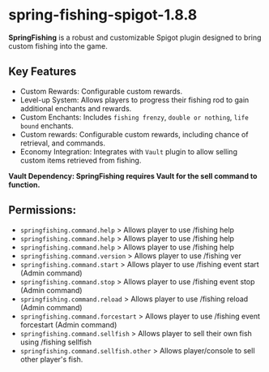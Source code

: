 # spring-fishing-spigot-1.8.8

**SpringFishing** is a robust and customizable Spigot plugin designed to bring custom fishing into the game.

## Key Features
+  Custom Rewards: Configurable custom rewards.
+  Level-up System: Allows players to progress their fishing rod to gain additional enchants and rewards.
+  Custom Enchants: Includes `fishing frenzy`, `double or nothing`, `life bound` enchants.
+  Custom rewards: Configurable custom rewards, including chance of retrieval, and commands.
+  Economy Integration: Integrates with `Vault` plugin to allow selling custom items retrieved from fishing.

**Vault Dependency: SpringFishing requires Vault for the sell command to function.**

## Permissions:
+ `springfishing.command.help` > Allows player to use /fishing help
+ `springfishing.command.help` > Allows player to use /fishing help
+ `springfishing.command.help` > Allows player to use /fishing help
+ `springfishing.command.version` > Allows player to use /fishing ver
+ `springfishing.command.start` > Allows player to use /fishing event start (Admin command)
+ `springfishing.command.stop` > Allows player to use /fishing event stop (Admin command)
+ `springfishing.command.reload` > Allows player to use /fishing reload (Admin command)
+ `springfishing.command.forcestart` > Allows player to use /fishing event forcestart (Admin command)
+ `springfishing.command.sellfish` > Allows player to sell their own fish using /fishing sellfish
+ `springfishing.command.sellfish.other` > Allows player/console to sell other player's fish.

